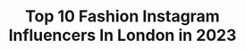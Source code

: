 ---
title: Top 10 Fashion Instagram Influencers In London in 2023
description: >-
  Find top fashion Instagram influencers in London in 2023. Most popular hashtags: #fashion #london #photography #model.
platform: Instagram
hits: 1167
text_top: Identify the best Instagram profiles on inBeat.
text_bottom: Our database aggregates 1167 Instagram influencers like this in London, United Kingdom for you to pitch.
profiles:
  - username: "tobiasrtr"
    fullname: >-
      Tobias Reuter
    bio: >-
      Fitness | Fashion London📍Escaped the 9-5. Founder @angelsandsinner ⚡️
    location: "United Kingdom"
    followers: 745045
    engagement: 574
    commentsToLikes: 0.015399
    id: ck0w5fgze3dyr0i19srx88yrv
    verified: false
    hashtags: "#puppy, #mood, #manoftoday, #bros"
  - username: "mariegiammarino"
    fullname: >-
      Marie Giammarino
    bio: >-
      Fashion & London, 👜👠👢👗 🇬🇧 Fashion & business consultant Cat and dog mum 😻 🐶 I ❤️ fashion, music, travel and football
    location: "United Kingdom"
    followers: 8282
    engagement: 687
    commentsToLikes: 0.263945
    id: ck9wfhz80ow980j78aoealvdx
    verified: false
    hashtags: ""
  - username: "daniellevanier"
    fullname: >-
      
    bio: >-
      Content Creator 🏳️‍🌈 [She/Her] Fibromyalgia & Fashion London Jenny@84world.com
    location: "United Kingdom"
    followers: 119507
    engagement: 180
    commentsToLikes: 0.052075
    id: ck5c4rdrf1xuh0i11aszqgofw
    verified: true
    hashtags: "#plussize, #asseenonme, #outfitinspiration, #hair"
  - username: "sharmainechloe"
    fullname: >-
      SHARMAINE CHLOÉ
    bio: >-
      sharmainechloex@gmail.com makeup & fashion • london, uk
    location: "United Kingdom"
    followers: 68193
    engagement: 895
    commentsToLikes: 0.008129
    id: ck9wfv7j9qmxs0j78kqyxvea1
    verified: false
    hashtags: "#makeupideas, #glam, #eyebrowtutorial, #makeup"
  - username: "ethandbailey"
    fullname: >-
      Ethan fkn Bailey
    bio: >-
      Hertfordshire Tiktok- ethandmbailey (120k+) Dm for promo
    location: "United Kingdom"
    followers: 14471
    engagement: 1939
    commentsToLikes: 0.050112
    id: ck8wfimcefrjj0j78ay6msqf2
    verified: false
    hashtags: "#explore, #instagram, #influencer, #lifestyle"
  - username: "yannytokyo"
    fullname: >-
      Yanny Tokyo
    bio: >-
      Yanny | German in London | photographer | vegetarian | gamer | animal lover | Pokemon master |
    location: "United Kingdom"
    followers: 28627
    engagement: 111
    commentsToLikes: 0.163486
    id: ck135j3sc1okk0i19pttvyk4y
    verified: false
    hashtags: "#blackandwhite, #meme, #style, #selfietime"
  - username: "toks_amy"
    fullname: >-
      Amy Ramirez
    bio: >-
      London based 50% 🇬🇧 50% 🇪🇸 Email: amy.toks@gmail.com Fashion🧥 Travel🧳 Healthy Lifestyle 🥊🧘🏼‍♀️🥑 YouTube: ⬇️ Toks▪️ToksVlogs▪️Amy Toks
    location: "United Kingdom"
    followers: 46906
    engagement: 290
    commentsToLikes: 0.022619
    id: ck5hfnhnzyc1p0i11cwgfap07
    verified: false
    hashtags: "#loversandfriends, #visitengland, #revolveme, #outfitinspo"
  - username: "harleyelise9"
    fullname: >-
      Harley 🇬🇧
    bio: >-
      @selectmodellondon @bruceandbrown LONDON DM to collab💓
    location: "United Kingdom"
    followers: 37404
    engagement: 244
    commentsToLikes: 0.146083
    id: ck0vw1ap7rnpd0i19ix7zqrt5
    verified: false
    hashtags: "#naturallight, #fashion, #london, #teenmodel"
  - username: "suzelmackintosh"
    fullname: >-
      Suzel Mackintosh
    bio: >-
      🙋🏼‍♀️𝗛𝗲𝘆 𝘀𝘁𝗮𝗹𝗸𝗲𝗿 📍𝗹𝗼𝗻𝗱𝗼𝗻 | 𝗦𝗵𝗼𝗿𝗲𝗱𝗶𝘁𝗰𝗵 💥 #𝗙𝗮𝘀𝗵𝗶𝗼𝗻 | #𝗠𝗼𝗱𝗲𝗹 | #𝗟𝗶𝗳𝗲𝘀𝘁𝘆𝗹𝗲 💌 𝗰𝗼𝗹𝗹𝗮𝗯𝘀: 𝘀𝘂𝘇𝗲𝗹𝗯𝘂𝘀𝗶𝗻𝗲𝘀𝘀@𝗴𝗺𝗮𝗶𝗹.𝗰𝗼𝗺 🎤🐛 🎷🐢 🎸🦐 🎺🦕 🐌🎻
    location: "United Kingdom"
    followers: 32609
    engagement: 298
    commentsToLikes: 0.031367
    id: ck5c4qhvh1vsy0i11pjfpzd7x
    verified: true
    hashtags: "#photoshoot, #fashion, #london, #model"
  - username: "james_stewart_photography"
    fullname: >-
      James Allen Stewart
    bio: >-
      London based. Weddings and family portraits at jamesallenstewart.com. Actors, models, cosplayers and influencers can book at:
    location: "United Kingdom"
    followers: 14462
    engagement: 147
    commentsToLikes: 0.020088
    id: ck8sxzkjzj80w0j788lsxrjjl
    verified: false
    hashtags: ""
---